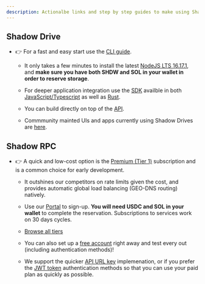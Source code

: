 ```yaml
---
description: Actionalbe links and step by step guides to make using Shadow Cloud services as easy as possible!
---
```


## Shadow Drive

* 👉 For a fast and easy start use the [CLI guide](shadow-drive/the-cli.md). 

    * It only takes a few minutes to install the latest [NodeJS LTS 16.17.1](https://nodejs.org/en/download/), and **make sure you have both SHDW and SOL in your wallet in order to reserve storage**.

    * For deeper application integration use the [SDK](shadow-drive/the-sdk.md) availble in both [JavaScript/Typescript](https://www.npmjs.com/package/@shadow-drive/sdk) as well as [Rust](https://crates.io/crates/shadow-drive-rust).

    * You can build directly on top of the [API](shadow-drive/the-api.md).

    * Commmunity mainted UIs and apps currently using Shadow Drives are [here](shadow-drive/community-mainted-uis.md).


## Shadow RPC

* 👉 A quick and low-cost option is the [Premium (Tier 1)](shadow-rpc/README.md) subscription and is a common choice for early development.

    * It outshines our competitors on rate limits given the cost, and provides automatic global load balancing (GEO-DNS routing) natively.

    * Use our [Portal](https://portal.genesysgo.net/premium/reserve) to sign-up. **You will need USDC and SOL in your wallet** to complete the reservation. Subscriptions to services work on 30 days cycles.

    * [Browse all tiers](shadow-rpc/README.md)

    * You can also set up a [free account](shadow-rpc/reserve-shadow-rpc-account.md) right away and test every out (including authentication methods)! 
    
    * We support the quicker [API URL key](shadow-rpc/authentication.md) implemenation, or if you prefer the [JWT token](shadow-rpc/authentication.md) authentication methods so that you can use your paid plan as quickly as possible. 


